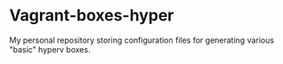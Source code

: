 # Vagrant-boxes-hyper
My personal repository storing configuration files for generating various "basic" hyperv boxes.
